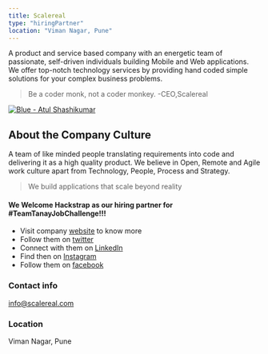 ```yaml
---
title: Scalereal
type: "hiringPartner"
location: "Viman Nagar, Pune"
---
```

A product and service based company with an energetic team of passionate, self-driven individuals building Mobile and Web applications. We offer top-notch technology services by providing hand coded simple solutions for your complex business problems.

> Be a coder monk, not a coder monkey. -CEO,Scalereal

[![Blue - Atul Shashikumar](https://user-images.githubusercontent.com/33570551/82236825-51628300-9952-11ea-9d4c-99acf1744264.png)](https://scalereal.com/)

## About the Company Culture
A team of like minded people translating requirements into code and delivering it as a high quality product. We believe in Open, Remote and Agile work culture apart from Technology, People, Process and Strategy.

> We build applications that scale beyond reality

#### We Welcome Hackstrap as our hiring partner for #TeamTanayJobChallenge!!!
- Visit company [website](https://scalereal.com/) to know more
- Follow them on [twitter](https://twitter.com/ScaleReal)
- Connect with them on [LinkedIn](https://www.linkedin.com/company/scalereal-technologies-pvt-ltd/)
- Find then on [Instagram](https://www.instagram.com/scalerealhq/)
- Follow them on [facebook](https://www.facebook.com/ScaleReal/)

### Contact info
[info@scalereal.com](mailto:info@scalereal.com)  

### Location
Viman Nagar, Pune



